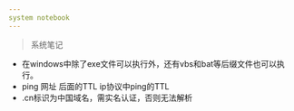 ```yaml
---
system notebook
---
```

> 系统笔记  
- 在windows中除了exe文件可以执行外，还有vbs和bat等后缀文件也可以执行。  
- ping 网址 后面的TTL ip协议中ping的TTL  
- .cn标识为中国域名，需实名认证，否则无法解析  

